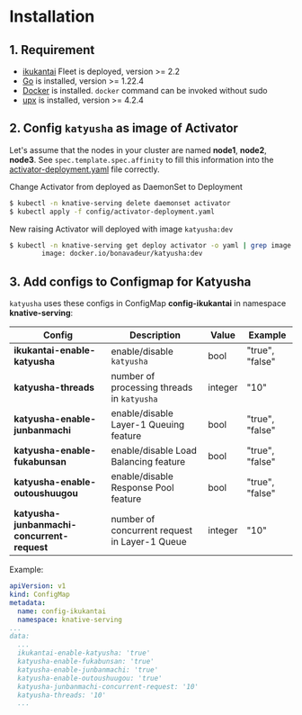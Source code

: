 # Installation

## 1. Requirement

+ [ikukantai](https://github.com/bonavadeur/ikukantai?tab=readme-ov-file#3-installation) Fleet is deployed, version >= 2.2
+ [Go](https://go.dev/doc/install) is installed, version >= 1.22.4
+ [Docker]() is installed. `docker` command can be invoked without sudo
+ [upx](https://upx.github.io/) is installed, version >= 4.2.4

## 2. Config `katyusha` as image of Activator

Let's assume that the nodes in your cluster are named **node1**, **node2**, **node3**. See `spec.template.spec.affinity` to fill this information into the [activator-deployment.yaml](config/activator-deployment.yaml) file correctly.

Change Activator from deployed as DaemonSet to Deployment

```bash
$ kubectl -n knative-serving delete daemonset activator
$ kubectl apply -f config/activator-deployment.yaml
```

New raising Activator will deployed with image `katyusha:dev`

```bash
$ kubectl -n knative-serving get deploy activator -o yaml | grep image:
        image: docker.io/bonavadeur/katyusha:dev
```

## 3. Add configs to Configmap for Katyusha

`katyusha` uses these configs in ConfigMap **config-ikukantai** in namespace **knative-serving**:

| Config | Description | Value | Example |
|-|-|-|-|
| **ikukantai-enable-katyusha** | enable/disable `katyusha` | bool | "true", "false" |
| **katyusha-threads** | number of processing threads in `katyusha` | integer | "10" |
| **katyusha-enable-junbanmachi** | enable/disable Layer-1 Queuing feature | bool | "true", "false" |
| **katyusha-enable-fukabunsan** | enable/disable Load Balancing feature | bool | "true", "false" |
| **katyusha-enable-outoushuugou** | enable/disable Response Pool feature | bool | "true", "false" |
| **katyusha-junbanmachi-concurrent-request** | number of concurrent request in Layer-1 Queue | integer | "10" |

Example:

```yaml
apiVersion: v1
kind: ConfigMap
metadata:
  name: config-ikukantai
  namespace: knative-serving
...
data:
  ...
  ikukantai-enable-katyusha: 'true'
  katyusha-enable-fukabunsan: 'true'
  katyusha-enable-junbanmachi: 'true'
  katyusha-enable-outoushuugou: 'true'
  katyusha-junbanmachi-concurrent-request: '10'
  katyusha-threads: '10'
  ...
```
